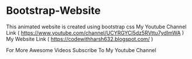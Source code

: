 # Bootstrap-Website
This animated website is created using bootstrap css
My Youtube Channel Link ( https://www.youtube.com/channel/UCYRGYCl5dz5RVttu7ydImWA )
My Website Link ( https://codewithharsh632.blogspot.com/ )

For More Awesome  Videos Subscribe To My Youtube Channel

